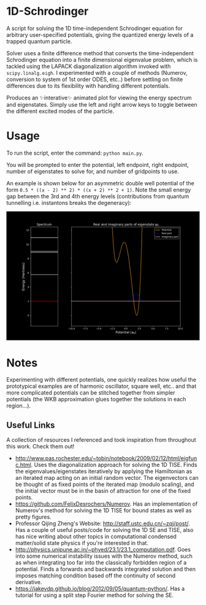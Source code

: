 # 1D-Schrodinger
A script for solving the 1D time-independent Schrodinger equation for arbitrary user-specified potentials, giving the quantized energy levels of a trapped quantum particle.

Solver uses a finite difference method that converts the time-independent Schrodinger equation into a finite dimensional eigenvalue problem, which is tackled using the LAPACK diagonalization algorithm invoked with `scipy.linalg.eigh`. I experimented with a couple of methods (Numerov, conversion to system of 1st order ODES, etc..) before settling on finite differences due to its flexibility with handling different potentials. 

Produces an ✨interative✨ animated plot for viewing the energy spectrum and eigenstates. Simply use the left and right arrow keys to toggle between the different excited modes of the particle.  

# Usage
To run the script, enter the command: ```python main.py```. 

You will be prompted to enter the potential, left endpoint, right endpoint, number of eigenstates to solve for, and number of gridpoints to use.

An example is shown below for an asymmetric double well potential of the form ```0.5 * ((x - 2) ** 2) * ((x + 2) ** 2 + 1)```. Note the small energy gap between the 3rd and 4th energy levels (contributions from quantum tunnelling i.e. instantons breaks the degeneracy):

![Asymmetric double well](https://github.com/SyuW/1D-Schrodinger/blob/master/demos/double_well.gif)

# Notes
Experimenting with different potentials, one quickly realizes how useful the prototypical examples are of harmonic oscillator, square well, etc.. and that more complicated potentials can be stitched together from simpler potentials (the WKB approximation glues together the solutions in each region...). 

## Useful Links
A collection of resources I referenced and took inspiration from throughout this work. Check them out!
- http://www.pas.rochester.edu/~tobin/notebook/2009/02/12/html/eigfunc.html. Uses the diagonalization approach for solving the 1D TISE. Finds the eigenvalues/eigenstates iteratively by applying the Hamiltonian as an iterated map acting on an initial random vector. The eigenvectors can be thought of as fixed points of the iterated map (modulo scaling), and the initial vector must be in the basin of attraction for one of the fixed points. 
- https://github.com/FelixDesrochers/Numerov. Has an implementation of Numerov's method for solving the 1D TISE for bound states as well as pretty figures.
- Professor Qijing Zheng's Website: http://staff.ustc.edu.cn/~zqj/post/. Has a couple of useful posts/code for solving the 1D SE and TISE, also has nice writing about other topics in computational condensed matter/solid state physics if you're interested in that.
- http://physics.unipune.ac.in/~phyed/23.1/23.1_computation.pdf. Goes into some numerical instability issues with the Numerov method, such as when integrating too far into the classically forbidden region of a potential. Finds a forwards and backwards integrated solution and then imposes matching condition based off the continuity of second derivative.
- https://jakevdp.github.io/blog/2012/09/05/quantum-python/. Has a tutorial for using a split step Fourier method for solving the SE.

